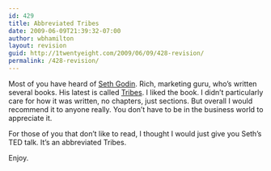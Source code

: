```yaml
---
id: 429
title: Abbreviated Tribes
date: 2009-06-09T21:39:32-07:00
author: wbhamilton
layout: revision
guid: http://1twentyeight.com/2009/06/09/428-revision/
permalink: /428-revision/
---
```

Most of you have heard of [Seth Godin](http://sethgodin.typepad.com/). Rich, marketing guru, who&#8217;s written several books. His latest is called [Tribes](http://www.amazon.com/Tribes-We-Need-You-Lead/dp/1591842336/ref=sr_1_1?ie=UTF8&s=books&qid=1244579582&sr=8-1). I liked the book. I didn&#8217;t particularly care for how it was written, no chapters, just sections. But overall I would recommend it to anyone really. You don&#8217;t have to be in the business world to appreciate it.

For those of you that don&#8217;t like to read, I thought I would just give you Seth&#8217;s TED talk. It&#8217;s an abbreviated Tribes.

Enjoy.